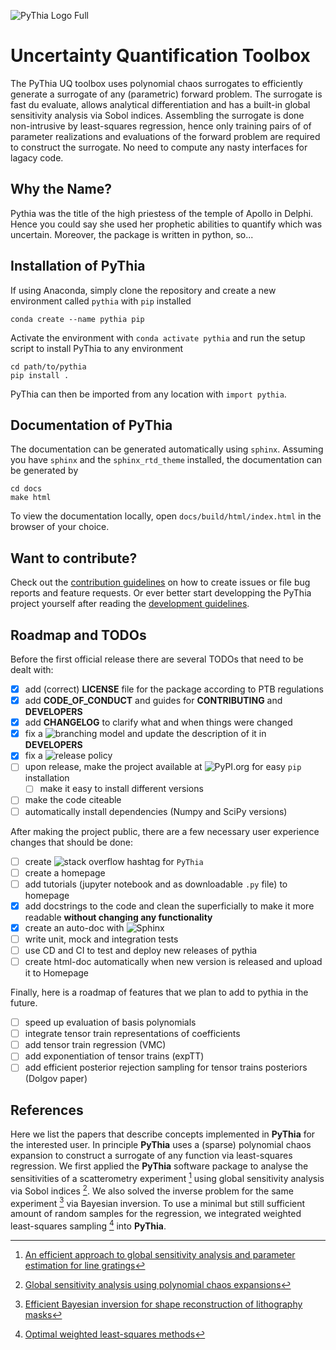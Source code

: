 ![PyThia Logo Full](logo/logo_full_transparent.png)

# Uncertainty Quantification Toolbox

The PyThia UQ toolbox uses polynomial chaos surrogates to efficiently generate
a surrogate of any (parametric) forward problem.  The surrogate is fast du
evaluate, allows analytical differentiation and has a built-in global
sensitivity analysis via Sobol indices.  Assembling the surrogate is done
non-intrusive by least-squares regression, hence only training pairs of of
parameter realizations and evaluations of the forward problem are required to
construct the surrogate. No need to compute any nasty interfaces for lagacy
code.

## Why the Name?

Pythia was the title of the high priestess of the temple of Apollo in Delphi.
Hence you could say she used her prophetic abilities to quantify which was
uncertain.  Moreover, the package is written in python, so...

## Installation of PyThia

If using Anaconda, simply clone the repository and create a new environment
called `pythia` with `pip` installed
```shell
conda create --name pythia pip
```
Activate the environment with `conda activate pythia` and run the setup script
to install PyThia to any environment
```shell
cd path/to/pythia
pip install .
```
PyThia can then be imported from any location with `import pythia`.

## Documentation of PyThia

The documentation can be generated automatically using ``sphinx``.
Assuming you have `sphinx` and the `sphinx_rtd_theme` installed, the
documentation can be generated by
```shell
cd docs
make html
```
To view the documentation locally, open `docs/build/html/index.html` in the
browser of your choice.

## Want to contribute?

Check out the [contribution guidelines](CONTRIBUTING.md) on how to create
issues or file bug reports and feature requests.
Or ever better start developping the PyThia project yourself after reading the
[development guidelines](DEVELOPERS.md).

## Roadmap and TODOs

Before the first official release there are several TODOs that need to be dealt
with:
  - [x] add (correct) **LICENSE** file for the package according to PTB regulations
  - [x] add **CODE_OF_CONDUCT** and guides for **CONTRIBUTING** and **DEVELOPERS**
  - [x] add **CHANGELOG** to clarify what and when things were changed
  - [x] fix a ![branching model](https://guides.github.com/introduction/flow/) and update the description of it in **DEVELOPERS**
  - [x] fix a ![release policy](https://docs.github.com/en/repositories/releasing-projects-on-github)
  - [ ] upon release, make the project available at ![PyPI.org](https://pypi.org/) for easy `pip` installation
      - [ ] make it easy to install different versions
  - [ ] make the code citeable
  - [ ] automatically install dependencies (Numpy and SciPy versions)

After making the project public, there are a few necessary user experience
changes that should be done:
  - [ ] create ![stack overflow](https://stackoverflow.com/) hashtag for `PyThia`
  - [ ] create a homepage
  - [ ] add tutorials (jupyter notebook and as downloadable `.py` file) to homepage
  - [x] add docstrings to the code and clean the superficially to make it more readable **without changing any functionality**
  - [x] create an auto-doc with ![Sphinx](https://www.sphinx-doc.org/en/master/)
  - [ ] write unit, mock and integration tests
  - [ ] use CD and CI to test and deploy new releases of pythia
  - [ ] create html-doc automatically when new version is released and upload it to Homepage

Finally, here is a roadmap of features that we plan to add to pythia in the future.
  - [ ] speed up evaluation of basis polynomials
  - [ ] integrate tensor train representations of coefficients
  - [ ] add tensor train regression (VMC)
  - [ ] add exponentiation of tensor trains (expTT)
  - [ ] add efficient posterior rejection sampling for tensor trains posteriors (Dolgov paper)

## References

Here we list the papers that describe concepts implemented in **PyThia** for 
the interested user. In principle **PyThia** uses a (sparse) polynomial chaos
expansion to construct a surrogate of any function via least-squares regression.
We first applied the **PyThia** software package to analyse the sensitivities
of a scatterometry experiment [^pythia-scat-A] using global sensitivity
analysis via Sobol indices [^sobol-indices]. We also solved the inverse problem for the same experiment [^pythia-scat-B]
via Bayesian inversion. To use a minimal but still sufficient amount of random
samples for the regression, we integrated weighted least-squares sampling [^wls-sampling]
into **PyThia**.

[^pythia-scat-A]: [An efficient approach to global sensitivity analysis and parameter estimation for line gratings](https://arxiv.org/abs/1910.14435)
[^pythia-scat-B]: [Efficient Bayesian inversion for shape reconstruction of lithography masks](https://arxiv.org/abs/2005.05164)
[^sobol-indices]: [Global sensitivity analysis using polynomial chaos expansions](https://www.sciencedirect.com/science/article/abs/pii/S0951832007001329)
[^wls-sampling]: [Optimal weighted least-squares methods](https://arxiv.org/abs/1608.00512)
